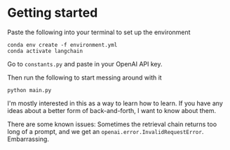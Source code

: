 # Getting started

Paste the following into your terminal to set up the environment

```
conda env create -f environment.yml
conda activate langchain
```

Go to `constants.py` and paste in your OpenAI API key.

Then run the following to start messing around with it

```
python main.py
```

I'm mostly interested in this as a way to learn how to learn. If you have any ideas about a better form of back-and-forth, I want to know about them.

There are some known issues: Sometimes the retrieval chain returns too long of a prompt, and we get an `openai.error.InvalidRequestError`. Embarrassing.